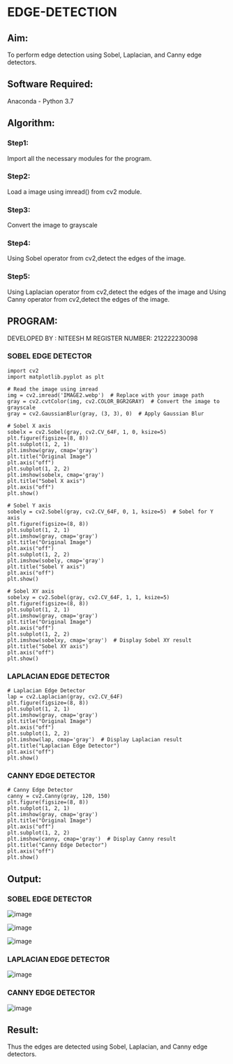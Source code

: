 # EDGE-DETECTION
## Aim:
To perform edge detection using Sobel, Laplacian, and Canny edge detectors.

## Software Required:
Anaconda - Python 3.7

## Algorithm:
### Step1:
Import all the necessary modules for the program.

### Step2:
Load a image using imread() from cv2 module.

### Step3:
Convert the image to grayscale

### Step4:
Using Sobel operator from cv2,detect the edges of the image.

### Step5:

Using Laplacian operator from cv2,detect the edges of the image and Using Canny operator from cv2,detect the edges of the image.
## PROGRAM:
DEVELOPED BY : NITEESH M
REGISTER NUMBER: 212222230098

### SOBEL EDGE DETECTOR
```
import cv2
import matplotlib.pyplot as plt

# Read the image using imread
img = cv2.imread('IMAGE2.webp')  # Replace with your image path
gray = cv2.cvtColor(img, cv2.COLOR_BGR2GRAY)  # Convert the image to grayscale
gray = cv2.GaussianBlur(gray, (3, 3), 0)  # Apply Gaussian Blur

# Sobel X axis
sobelx = cv2.Sobel(gray, cv2.CV_64F, 1, 0, ksize=5)
plt.figure(figsize=(8, 8))
plt.subplot(1, 2, 1)
plt.imshow(gray, cmap='gray')
plt.title("Original Image")
plt.axis("off")
plt.subplot(1, 2, 2)
plt.imshow(sobelx, cmap='gray')
plt.title("Sobel X axis")
plt.axis("off")
plt.show()

# Sobel Y axis
sobely = cv2.Sobel(gray, cv2.CV_64F, 0, 1, ksize=5)  # Sobel for Y axis
plt.figure(figsize=(8, 8))
plt.subplot(1, 2, 1)
plt.imshow(gray, cmap='gray')
plt.title("Original Image")
plt.axis("off")
plt.subplot(1, 2, 2)
plt.imshow(sobely, cmap='gray')
plt.title("Sobel Y axis")
plt.axis("off")
plt.show()

# Sobel XY axis
sobelxy = cv2.Sobel(gray, cv2.CV_64F, 1, 1, ksize=5)
plt.figure(figsize=(8, 8))
plt.subplot(1, 2, 1)
plt.imshow(gray, cmap='gray')
plt.title("Original Image")
plt.axis("off")
plt.subplot(1, 2, 2)
plt.imshow(sobelxy, cmap='gray')  # Display Sobel XY result
plt.title("Sobel XY axis")
plt.axis("off")
plt.show()

```
### LAPLACIAN EDGE DETECTOR
```
# Laplacian Edge Detector
lap = cv2.Laplacian(gray, cv2.CV_64F)
plt.figure(figsize=(8, 8))
plt.subplot(1, 2, 1)
plt.imshow(gray, cmap='gray')
plt.title("Original Image")
plt.axis("off")
plt.subplot(1, 2, 2)
plt.imshow(lap, cmap='gray')  # Display Laplacian result
plt.title("Laplacian Edge Detector")
plt.axis("off")
plt.show()

```
### CANNY EDGE DETECTOR
```
# Canny Edge Detector
canny = cv2.Canny(gray, 120, 150)
plt.figure(figsize=(8, 8))
plt.subplot(1, 2, 1)
plt.imshow(gray, cmap='gray')
plt.title("Original Image")
plt.axis("off")
plt.subplot(1, 2, 2)
plt.imshow(canny, cmap='gray')  # Display Canny result
plt.title("Canny Edge Detector")
plt.axis("off")
plt.show()

```
## Output:
### SOBEL EDGE DETECTOR

![image](https://github.com/user-attachments/assets/39b4bd40-f747-4994-9190-acf18080d1ab)

![image](https://github.com/user-attachments/assets/6dcb51eb-b897-494b-927e-27177830c880)

![image](https://github.com/user-attachments/assets/bc70915d-ede3-4567-bcc3-556946afa81c)



### LAPLACIAN EDGE DETECTOR

![image](https://github.com/user-attachments/assets/ff612e0e-5960-4a76-866a-04b40fcd5f70)



### CANNY EDGE DETECTOR

![image](https://github.com/user-attachments/assets/e2dd25ed-2e99-46eb-b154-4c733fcf0083)


## Result:
Thus the edges are detected using Sobel, Laplacian, and Canny edge detectors.

